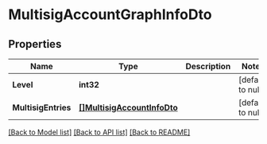 # MultisigAccountGraphInfoDto

## Properties
Name | Type | Description | Notes
------------ | ------------- | ------------- | -------------
**Level** | **int32** |  | [default to null]
**MultisigEntries** | [**[]MultisigAccountInfoDto**](MultisigAccountInfoDto.md) |  | [default to null]

[[Back to Model list]](../README.md#documentation-for-models) [[Back to API list]](../README.md#documentation-for-api-endpoints) [[Back to README]](../README.md)


